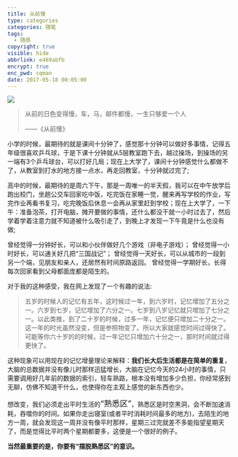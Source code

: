 ```yaml
---
title: 从前慢
type: categories
categories: 随笔
tags:
  - 随感
copyright: true
visible: hide
abbrlink: e469abfb
encrypt: true
enc_pwd: cqman
date: 2017-05-18 00:05:00
---
```


![](https://ws1.sinaimg.cn/large/ba22af52gy1fg178p403xj20nk0elgx6.jpg)

<!-- more -->

<blockquote class="blockquote-center">从前的日色变得慢，车，马，邮件都慢，一生只够爱一个人

 ——《从前慢》</blockquote>

小学的时候，最期待的就是课间十分钟了，感觉那十分钟可以做好多事情，记得五年级很喜欢乒乓球，于是下课十分钟就从5层教室跑下去，越过操场，到操场的另一端有3个乒乓球台，可以打好几局；现在上大学了，课间十分钟感觉什么都做不了，从教室到打水的地方接一点水，再走回教室，十分钟就过完了;

高中的时候，最期待的是周六下午，那是一周唯一的半天假，我可以在中午放学后跑出校门，坐趟公交车回家吃中饭，吃完饭在家睡一觉，醒来再写学校的作业，写完作业再看书复习，吃完晚饭后休息一会再从家里赶到学校；现在上大学了，一下午：准备泡茶，打开电脑，摊开要做的事情，还什么都没干就一小时过去了，然后学着学着注意力就不知道被什么吸引走了，到晚上才发现一下午竟是什么也没有做;

曾经觉得一分钟好长，可以和小伙伴做好几个游戏（非电子游戏）；
曾经觉得一小时好长，可以通关好几把“三国战记”；
曾经觉得一天好长，可以从城市的一段到另一个端，见朋友和亲人，还居然有时间原路返回。
曾经觉得一学期好长，长得每次回家看到父母都面庞都是陌生的。

对于我的这种感受，我在网上发现了一个有趣的说法:

> 五岁的时候人的记忆有五年，这时候过一年，到六岁时，记忆增加了五分之一。六岁到七岁，记忆增加了六分之一。七岁到八岁记忆就只增加了七分之一。以此类推，到了二十岁的时候，过多一年，记忆便只增加二十分之一。这一年的时光虽然没变，但是参照物变了。所以大家就感觉时间过得快了。可能等你六十岁的的时候，过一年记忆只增加六十分之一，那时时间就过得更快了。

这种现象可以用现在的记忆增量理论来解释：**我们长大后生活都是在简单的重复**，大脑的总数据并没有像儿时那样迅猛增长，大脑在记忆今天的24小时的事情，只需要调用好几年前的数据的索引，轻车熟路，根本没有增加多少负担，你经常感到无聊，仿佛不知道干什么，也使得你在主观上感觉的新东西也少。

想改变，我们必须走出平时生活的<font size = 4.5>“熟悉区”</font>，熟悉区是时空黑洞，会不断加速消耗，吞噬你的时间。如果你走出寝室(或者平时消耗时间最多的地方)，去陌生的地方一周，就会发现这一周并没有像平时那样，星期三过完就差不多能指望星期天了，而是觉得比平时两个星期都要多，这便是一个很好的例子。

**当然最重要的是，你要有“摆脱熟悉区”的意识。**